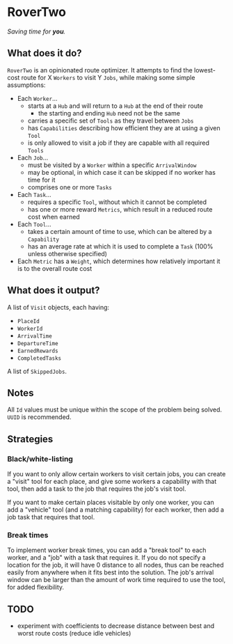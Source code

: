 # RoverTwo

_Saving time for **you**._

## What does it do?

`RoverTwo` is an opinionated route optimizer. It attempts to find the lowest-cost route for X `Workers` to visit Y `Jobs`, while making some simple assumptions:

- Each `Worker`...
  - starts at a `Hub` and will return to a `Hub` at the end of their route
    - the starting and ending `Hub` need not be the same
  - carries a specific set of `Tools` as they travel between `Jobs`
  - has `Capabilities` describing how efficient they are at using a given `Tool`
  - is only allowed to visit a job if they are capable with all required `Tools`
- Each `Job`...
  - must be visited by a `Worker` within a specific `ArrivalWindow`
  - may be optional, in which case it can be skipped if no worker has time for it
  - comprises one or more `Tasks`
- Each `Task`...
  - requires a specific `Tool`, without which it cannot be completed
  - has one or more reward `Metrics`, which result in a reduced route cost when earned
- Each `Tool`...
  - takes a certain amount of time to use, which can be altered by a `Capability`
  - has an average rate at which it is used to complete a `Task` (100% unless otherwise specified)
- Each `Metric` has a `Weight`, which determines how relatively important it is to the overall route cost

## What does it output?

A list of `Visit` objects, each having:

- `PlaceId`
- `WorkerId`
- `ArrivalTime`
- `DepartureTime`
- `EarnedRewards`
- `CompletedTasks`

A list of `SkippedJobs`.

## Notes

All `Id` values must be unique within the scope of the problem being solved. `UUID` is recommended.

## Strategies

### Black/white-listing

If you want to only allow certain workers to visit certain jobs, you can create a "visit" tool for each place, and give some workers a capability with that tool, then add a task to the job that requires the job's visit tool.

If you want to make certain places visitable by only one worker, you can add a "vehicle" tool (and a matching capability) for each worker, then add a job task that requires that tool.

### Break times

To implement worker break times, you can add a "break tool" to each worker, and a "job" with a task that requires it. If you do not specify a location for the job, it will have 0 distance to all nodes, thus can be reached easily from anywhere when it fits best into the solution. The job's arrival window can be larger than the amount of work time required to use the tool, for added flexibility.

## TODO

- experiment with coefficients to decrease distance between best and worst route costs (reduce idle vehicles)
